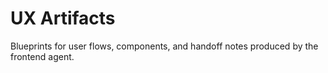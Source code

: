 # UX Artifacts

Blueprints for user flows, components, and handoff notes produced by the frontend agent.
